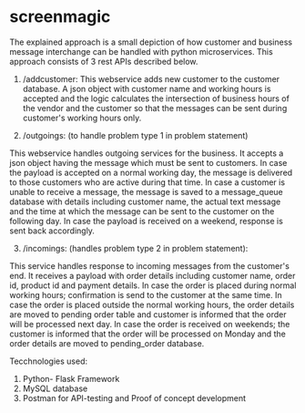 # screenmagic



The explained approach is a small depiction of how customer and business message interchange can be handled with python microservices.
This approach consists of 3 rest APIs described below.

1.	/addcustomer: 
This webservice adds new customer to the customer database. A json object with customer name and working hours is accepted and the logic calculates the intersection of business hours of the vendor and the customer so that the messages can be sent during customer's working hours only.

2.	/outgoings: (to handle problem type 1 in problem statement)

This webservice handles outgoing services for the business. It accepts a json object having the message which must be sent to customers. In case the payload is accepted on a normal working day, the message is delivered to those customers who are active during that time. In case a customer is unable to receive a message, the message is saved to a message_queue database with details including customer name, the actual text message and the time at which the message can be sent to the customer on the following day. In case the payload is received on a weekend, response is sent back accordingly.

3.	/incomings: (handles problem type 2 in problem statement):

This service handles response to incoming messages from the customer's end. It receives a payload with order details including customer name, order id, product id and payment details. In case the order is placed during normal working hours; confirmation is send to the customer at the same time. In case the order is placed outside the normal working hours, the order details are moved to pending order table and customer is informed that the order will be processed next day. In case the order is received on weekends; the customer is informed that the order will be processed on Monday and the order details are moved to pending_order database.

Tecchnologies used:
1.	Python- Flask Framework
2.	MySQL database
3.	Postman for API-testing and Proof of concept development



